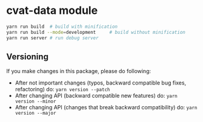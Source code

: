 # cvat-data module

```bash
yarn run build  # build with minification
yarn run build --mode=development     # build without minification
yarn run server # run debug server
```

## Versioning

If you make changes in this package, please do following:

- After not important changes (typos, backward compatible bug fixes, refactoring) do: `yarn version --patch`
- After changing API (backward compatible new features) do: `yarn version --minor`
- After changing API (changes that break backward compatibility) do: `yarn version --major`
